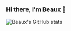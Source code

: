 ### Hi there, I'm Beaux 👋

<!--
**BeauxBarker/beauxbarker** is a ✨ _special_ ✨ repository because its `README.md` (this file) appears on your GitHub profile.

Here are some ideas to get you started:

- 🔭 I’m currently working on ...
- 🌱 I’m currently learning ...
- 👯 I’m looking to collaborate on ...
- 🤔 I’m looking for help with ...
- 💬 Ask me about ...
- 📫 How to reach me: ...
- 😄 Pronouns: ...
- ⚡ Fun fact: ...
-->

![Beaux's GitHub stats](https://github-readme-stats.vercel.app/api?username=beauxbarker&show_icons=true&theme=tokyonight)
